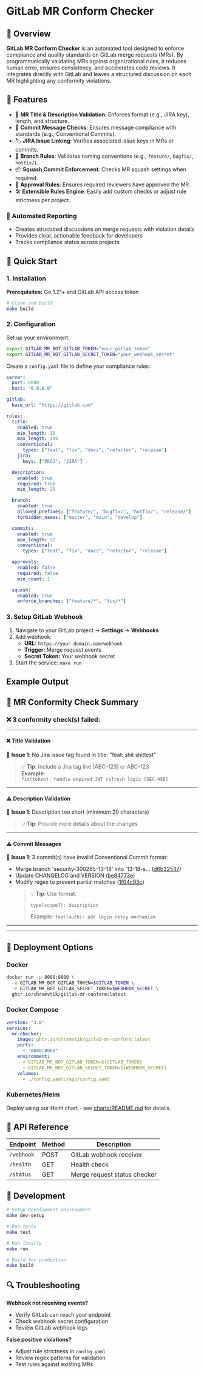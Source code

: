 # GitLab MR Conform Checker

## 🧭 Overview

**GitLab MR Conform Checker** is an automated tool designed to enforce compliance and quality standards on GitLab merge requests (MRs). By programmatically validating MRs against organizational rules, it reduces human error, ensures consistency, and accelerates code reviews. It integrates directly with GitLab and leaves a structured discussion on each MR highlighting any conformity violations.

## 🚀 Features

- 🔎 **MR Title & Description Validation**: Enforces format (e.g., JIRA key), length, and structure.
- 💬 **Commit Message Checks**: Ensures message compliance with standards (e.g., Conventional Commits).
- 🏷️ **JIRA Issue Linking**: Verifies associated issue keys in MRs or commits.
- 🌱 **Branch Rules**: Validates naming conventions (e.g., `feature/`, `bugfix/`, `hotfix/`).
- 📦 **Squash Commit Enforcement**: Checks MR squash settings when required.
- 👥 **Approval Rules**: Ensures required reviewers have approved the MR.
- 🛠️ **Extensible Rules Engine**: Easily add custom checks or adjust rule strictness per project.

### 📝 Automated Reporting

- Creates structured discussions on merge requests with violation details
- Provides clear, actionable feedback for developers
- Tracks compliance status across projects

## 🚀 Quick Start

### 1. Installation

**Prerequisites:** Go 1.21+ and GitLab API access token

```bash
# Clone and build
make build
```

### 2. Configuration

Set up your environment:

```bash
export GITLAB_MR_BOT_GITLAB_TOKEN="your_gitlab_token"
export GITLAB_MR_BOT_GITLAB_SECRET_TOKEN="your_webhook_secret"
```

Create a `config.yaml` file to define your compliance rules:

```yaml
server:
  port: 8080
  host: "0.0.0.0"

gitlab:
  base_url: "https://gitlab.com"

rules:
  title:
    enabled: true
    min_length: 10
    max_length: 100
    conventional:
      types: ["feat", "fix", "docs", "refactor", "release"]
    jira:
      keys: ["PROJ", "JIRA"]

  description:
    enabled: true
    required: true
    min_length: 20

  branch:
    enabled: true
    allowed_prefixes: ["feature/", "bugfix/", "hotfix/", "release/"]
    forbidden_names: ["master", "main", "develop"]

  commits:
    enabled: true
    max_length: 72
    conventional:
      types: ["feat", "fix", "docs", "refactor", "release"]

  approvals:
    enabled: false
    required: false
    min_count: 1

  squash:
    enabled: true
    enforce_branches: ["feature/*", "fix/*"]
```

### 3. Setup GitLab Webhook

1. Navigate to your GitLab project → **Settings** → **Webhooks**
2. Add webhook:
   - **URL:** `https://your-domain.com/webhook`
   - **Trigger:** Merge request events
   - **Secret Token:** Your webhook secret
3. Start the service: `make run`

## Example Output

## 🧾 **MR Conformity Check Summary**

### ❌ 3 conformity check(s) failed:

---

#### ❌ **Title Validation**

📄 **Issue 1**: No Jira issue tag found in title: "feat: shit shittest"

> 💡 **Tip**: Include a Jira tag like [ABC-123] or ABC-123  
> **Example**:  
> `fix(token): handle expired JWT refresh logic [SEC-456] `

---

#### ⚠️ **Description Validation**

📄 **Issue 1**: Description too short (minimum 20 characters)

> 💡 **Tip**: Provide more details about the changes

---

#### ⚠️ **Commit Messages**

📄 **Issue 1**: 3 commit(s) have invalid Conventional Commit format:

- Merge branch 'security-300265-13-18' into '13-18-s... ([d6b32537](http://0.0.0.0:3000/gitlab-org/gitlab-shell/-/commit/d6b32537346c98c21f25a84e9bd060c6a9188fec))
- Update CHANGELOG and VERSION ([be84773e](http://0.0.0.0:3000/gitlab-org/gitlab-shell/-/commit/be84773e180914570ef2af88c839df3d26149153))
- Modify regex to prevent partial matches ([1f04c93c](http://0.0.0.0:3000/gitlab-org/gitlab-shell/-/commit/1f04c93c90cb44c805040def751d2753a7f16f29))
  > 💡 **Tip**: Use format:
  >
  > ```
  > type(scope?): description
  > ```
  >
  > Example:
  > `feat(auth): add login retry mechanism`

---

---

## 🐳 Deployment Options

### Docker

```bash
docker run -p 8080:8080 \
  -e GITLAB_MR_BOT_GITLAB_TOKEN=$GITLAB_TOKEN \
  -e GITLAB_MR_BOT_GITLAB_SECRET_TOKEN=$WEBHOOK_SECRET \
  ghcr.io/chrxmvtik/gitlab-mr-conform:latest
```

### Docker Compose

```yaml
version: "3.8"
services:
  mr-checker:
    image: ghcr.io/chrxmvtik/gitlab-mr-conform:latest
    ports:
      - "8080:8080"
    environment:
      - GITLAB_MR_BOT_GITLAB_TOKEN=${GITLAB_TOKEN}
      - GITLAB_MR_BOT_GITLAB_SECRET_TOKEN=${WEBHOOK_SECRET}
    volumes:
      - ./config.yaml:/app/config.yaml
```

### Kubernetes/Helm

Deploy using our Helm chart - see [charts/README.md](charts/README.md) for details.

## 🔧 API Reference

| Endpoint   | Method | Description                  |
| ---------- | ------ | ---------------------------- |
| `/webhook` | POST   | GitLab webhook receiver      |
| `/health`  | GET    | Health check                 |
| `/status`  | GET    | Merge request status checker |

## 🧪 Development

```bash
# Setup development environment
make dev-setup

# Run tests
make test

# Run locally
make run

# Build for production
make build
```

## 🔍 Troubleshooting

**Webhook not receiving events?**

- Verify GitLab can reach your endpoint
- Check webhook secret configuration
- Review GitLab webhook logs

**False positive violations?**

- Adjust rule strictness in `config.yaml`
- Review regex patterns for validation
- Test rules against existing MRs
